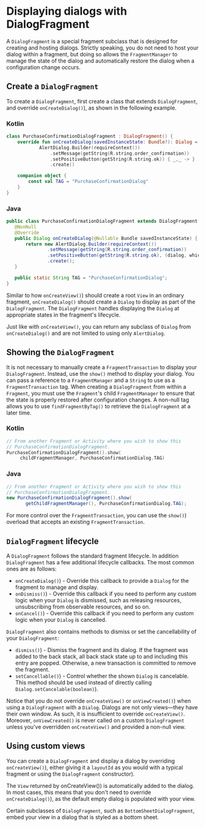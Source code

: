 # Displaying dialogs with DialogFragment

A `DialogFragment` is a special fragment subclass that is designed for creating and hosting dialogs. Strictly speaking, you do not need to host your dialog within a fragment, but doing so allows the `FragmentManager` to manage the state of the dialog and automatically restore the dialog when a configuration change occurs.

Create a `DialogFragment`
-------------------------

To create a `DialogFragment`, first create a class that extends `DialogFragment`, and override `onCreateDialog()`), as shown in the following example.

### Kotlin

```kotlin
class PurchaseConfirmationDialogFragment : DialogFragment() {
    override fun onCreateDialog(savedInstanceState: Bundle?): Dialog =
            AlertDialog.Builder(requireContext())
                .setMessage(getString(R.string.order_confirmation))
                .setPositiveButton(getString(R.string.ok)) { _,_ -> }
                .create()

    companion object {
        const val TAG = "PurchaseConfirmationDialog"
    }
}
```

### Java

```java
public class PurchaseConfirmationDialogFragment extends DialogFragment {
   @NonNull
   @Override
   public Dialog onCreateDialog(@Nullable Bundle savedInstanceState) {
       return new AlertDialog.Builder(requireContext())
               .setMessage(getString(R.string.order_confirmation))
               .setPositiveButton(getString(R.string.ok), (dialog, which) -> {} )
               .create();
   }

   public static String TAG = "PurchaseConfirmationDialog";
}
```

Similar to how `onCreateView()`) should create a root `View` in an ordinary fragment, `onCreateDialog()` should create a `Dialog` to display as part of the `DialogFragment`. The `DialogFragment` handles displaying the `Dialog` at appropriate states in the fragment's lifecycle.

Just like with `onCreateView()`, you can return any subclass of `Dialog` from `onCreateDialog()` and are not limited to using only `AlertDialog`.

Showing the `DialogFragment`
----------------------------

It is not necessary to manually create a `FragmentTransaction` to display your `DialogFragment`. Instead, use the `show()` method to display your dialog. You can pass a reference to a `FragmentManager` and a `String` to use as a `FragmentTransaction` tag. When creating a `DialogFragment` from within a `Fragment`, you must use the `Fragment`'s child `FragmentManager` to ensure that the state is properly restored after configuration changes. A non-null tag allows you to use `findFragmentByTag()` to retrieve the `DialogFragment` at a later time.

### Kotlin

```kotlin
// From another Fragment or Activity where you wish to show this
// PurchaseConfirmationDialogFragment.
PurchaseConfirmationDialogFragment().show(
     childFragmentManager, PurchaseConfirmationDialog.TAG)
```

### Java

```java
// From another Fragment or Activity where you wish to show this
// PurchaseConfirmationDialogFragment.
new PurchaseConfirmationDialogFragment().show(
       getChildFragmentManager(), PurchaseConfirmationDialog.TAG);
```

For more control over the `FragmentTransaction`, you can use the `show()`) overload that accepts an existing `FragmentTransaction`.

`DialogFragment` lifecycle
--------------------------

A `DialogFragment` follows the standard fragment lifecycle. In addition `DialogFragment` has a few additional lifecycle callbacks. The most common ones are as follows:

*   `onCreateDialog()`) - Override this callback to provide a `Dialog` for the fragment to manage and display.
*   `onDismiss()`) - Override this callback if you need to perform any custom logic when your `Dialog` is dismissed, such as releasing resources, unsubscribing from observable resources, and so on.
*   `onCancel()`) - Override this callback if you need to perform any custom logic when your `Dialog` is cancelled.

`DialogFragment` also contains methods to dismiss or set the cancellability of your `DialogFragment`:

*   `dismiss()`) - Dismiss the fragment and its dialog. If the fragment was added to the back stack, all back stack state up to and including this entry are popped. Otherwise, a new transaction is committed to remove the fragment.
*   `setCancellable()`) - Control whether the shown `Dialog` is cancelable. This method should be used instead of directly calling `Dialog.setCancelable(boolean)`).

Notice that you do not override `onCreateView()` or `onViewCreated()`) when using a `DialogFragment` with a `Dialog`. Dialogs are not only views—they have their own window. As such, it is insufficient to override `onCreateView()`. Moreover, `onViewCreated()` is never called on a custom `DialogFragment` unless you've overridden `onCreateView()` and provided a non-null view.

Using custom views
------------------

You can create a `DialogFragment` and display a dialog by overriding `onCreateView()`), either giving it a `layoutId` as you would with a typical fragment or using the `DialogFragment` constructor).

The `View` returned by onCreateView()) is automatically added to the dialog. In most cases, this means that you don't need to override `onCreateDialog()`), as the default empty dialog is populated with your view.

Certain subclasses of `DialogFragment`, such as `BottomSheetDialogFragment`, embed your view in a dialog that is styled as a bottom sheet.